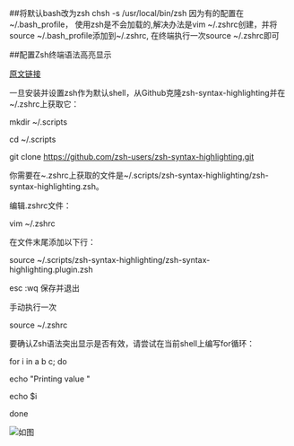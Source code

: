 ##将默认bash改为zsh
chsh -s /usr/local/bin/zsh
因为有的配置在~/.bash_profile， 使用zsh是不会加载的,解决办法是vim ~/.zshrc创建，并将source ~/.bash_profile添加到~/.zshrc, 在终端执行一次source ~/.zshrc即可

##配置Zsh终端语法高亮显示

[原文链接](https://ywnz.com/linuxjc/4211.html)

一旦安装并设置zsh作为默认shell，从Github克隆zsh-syntax-highlighting并在~/.zshrc上获取它：

mkdir ~/.scripts

cd ~/.scripts

git clone https://github.com/zsh-users/zsh-syntax-highlighting.git

你需要在~.zshrc上获取的文件是~/.scripts/zsh-syntax-highlighting/zsh-syntax-highlighting.zsh。

编辑.zshrc文件：

vim ~/.zshrc

在文件末尾添加以下行：

source ~/.scripts/zsh-syntax-highlighting/zsh-syntax-highlighting.plugin.zsh

esc :wq 保存并退出

手动执行一次

source ~/.zshrc

要确认Zsh语法突出显示是否有效，请尝试在当前shell上编写for循环：

for i in a b c; do

echo "Printing value "

echo $i

done

![如图](https://upload-images.jianshu.io/upload_images/167849-52e86783553155cf.JPG?imageMogr2/auto-orient/strip%7CimageView2/2/w/1240)
